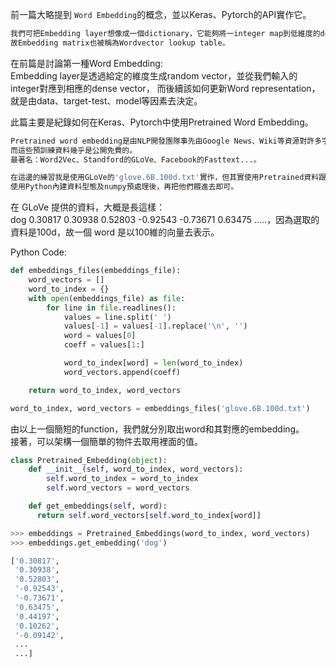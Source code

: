 前一篇大略提到 `Word Embedding`的概念，並以Keras、Pytorch的API實作它。
```bash
我們可把Embedding layer想像成一個dictionary，它能夠將一integer map到低維度的dense vector，
故Embedding matrix也被稱為Wordvector lookup table。
```
在前篇是討論第一種Word Embedding:
<br>Embedding layer是透過給定的維度生成random vector，並從我們輸入的integer對應到相應的dense vector，
而後續該如何更新Word representation，就是由data、target-test、model等因素去決定。

此篇主要是紀錄如何在Keras、Pytorch中使用Pretrained Word Embedding。
```bash
Pretrained word embedding是由NLP開發團隊事先由Google News、Wiki等資源對許多字預先進行訓練而成，
而這些預訓練資料幾乎是公開免費的。
最著名：Word2Vec、Standford的GLoVe、Facebook的Fasttext...。
```

```bash
在這邊的練習我是使用GLoVe的'glove.6B.100d.txt'實作，但其實使用Pretrained資料跟Keras、Pytorch沒什麼太大關係，
使用Python內建資料型態及numpy預處理後，再把他們餵進去即可。
```

在 GLoVe 提供的資料，大概是長這樣：
<br>dog 0.30817 0.30938 0.52803 -0.92543 -0.73671 0.63475 .....，因為選取的資料是100d，故一個 word 是以100維的向量去表示。

Python Code:
```python
def embeddings_files(embeddings_file):
    word_vectors = []
    word_to_index = {}
    with open(embeddings_file) as file:
        for line in file.readlines():
            values = line.split(' ')
            values[-1] = values[-1].replace('\n', '')
            word = values[0]
            coeff = values[1:]

            word_to_index[word] = len(word_to_index)
            word_vectors.append(coeff)

    return word_to_index, word_vectors

word_to_index, word_vectors = embeddings_files('glove.6B.100d.txt')
```

由以上一個簡短的function，我們就分別取出word和其對應的embedding。
<br>接著，可以架構一個簡單的物件去取用裡面的值。
```python
class Pretrained_Embedding(object):
    def __init__(self, word_to_index, word_vectors):
        self.word_to_index = word_to_index
        self.word_vectors = word_vectors

    def get_embeddings(self, word):
      return self.word_vectors[self.word_to_index[word]]

>>> embeddings = Pretrained_Embeddings(word_to_index, word_vectors)
>>> embeddings.get_embedding('dog')

['0.30817',
 '0.30938',
 '0.52803',
 '-0.92543',
 '-0.73671',
 '0.63475',
 '0.44197',
 '0.10262',
 '-0.09142',
 ...
 ...]
```
